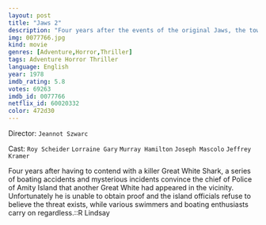 ```yaml
---
layout: post
title: "Jaws 2"
description: "Four years after the events of the original Jaws, the town of Amity suddenly experiences series of mysterious boating accidents and disappearances. Chief of Police, Martin Brody, fears that another shark is out there, but he is ignored by the townsfolk. Unfortunately, he's right - there is another Great White in the sea..."
img: 0077766.jpg
kind: movie
genres: [Adventure,Horror,Thriller]
tags: Adventure Horror Thriller 
language: English
year: 1978
imdb_rating: 5.8
votes: 69263
imdb_id: 0077766
netflix_id: 60020332
color: 472d30
---
```

Director: `Jeannot Szwarc`  

Cast: `Roy Scheider` `Lorraine Gary` `Murray Hamilton` `Joseph Mascolo` `Jeffrey Kramer` 

Four years after having to contend with a killer Great White Shark, a series of boating accidents and mysterious incidents convince the chief of Police of Amity Island that another Great White had appeared in the vicinity. Unfortunately he is unable to obtain proof and the island officials refuse to believe the threat exists, while various swimmers and boating enthusiasts carry on regardless.::R Lindsay